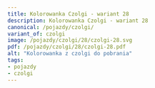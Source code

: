 ```yaml
---
title: Kolorowanka Czolgi - wariant 28
description: Kolorowanka Czolgi - wariant 28
canonical: /pojazdy/czolgi/
variant_of: czolgi
image: /pojazdy/czolgi/28/czolgi-28.svg
pdf: /pojazdy/czolgi/28/czolgi-28.pdf
alt: "Kolorowanka z czolgi do pobrania"
tags:
- pojazdy
- czolgi
---
```

